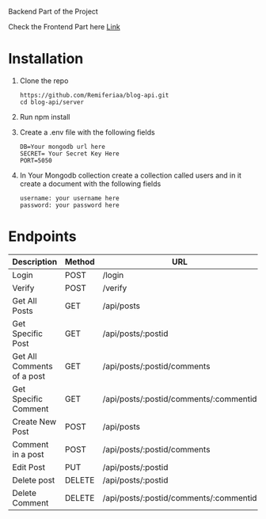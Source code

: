 Backend Part of the Project

Check the Frontend Part here [Link](https://github.com/Remiferiaa/blog-api/tree/main/client)

# Installation
1. Clone the repo

    ```
    https://github.com/Remiferiaa/blog-api.git
    cd blog-api/server
    ```
2. Run npm install
3. Create a .env file with the following fields

    ```
    DB=Your mongodb url here
    SECRET= Your Secret Key Here
    PORT=5050
    ```
4. In Your Mongodb collection create a collection called users and in it create a document with the following fields 

    ```
    username: your username here
    password: your password here
    ```

# Endpoints
| Description                   | Method  | URL                                    |
| ----------------------------- | ------- | -------------------------------------- |
| Login                         | POST    | /login                                 |
| Verify                        | POST    | /verify                                |
| Get All Posts                 | GET     | /api/posts                             |
| Get Specific Post             | GET     | /api/posts/:postid                     |
| Get All Comments of a post    | GET     | /api/posts/:postid/comments            |
| Get Specific Comment          | GET     | /api/posts/:postid/comments/:commentid |
| Create New Post               | POST    | /api/posts                             |
| Comment in a post             | POST    | /api/posts/:postid/comments            |
| Edit Post                     | PUT     | /api/posts/:postid                     |
| Delete post                   | DELETE  | /api/posts/:postid                     |
| Delete Comment                | DELETE  | /api/posts/:postid/comments/:commentid |

